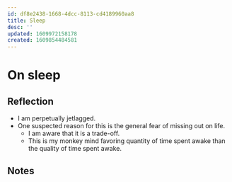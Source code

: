 ```yaml
---
id: df8e2438-1668-4dcc-8113-cd4189960aa8
title: Sleep
desc: ''
updated: 1609972158178
created: 1609854484581
---
```


# On sleep

## Reflection

- I am perpetually jetlagged.
- One suspected reason for this is the general fear of missing out on life.
    - I am aware that it is a trade-off.
    - This is my monkey mind favoring quantity of time spent awake than the quality of time spent awake.

## Notes

